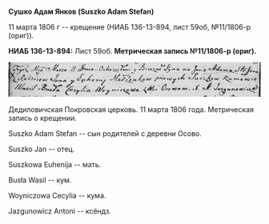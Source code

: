 **Сушко Адам Янков (Suszko Adam Stefan)**

11 марта 1806 г -- крещение (НИАБ 136-13-894, лист 59об, №11/1806-р
(ориг)).

**НИАБ 136-13-894:** Лист 59об. **Метрическая запись №11/1806-р
(ориг).**

![](./media/6959139d7c26bb88be18e6fbb148e8a6d71934e1.png)

Дедиловичская Покровская церковь. 11 марта 1806 года. Метрическая запись
о крещении.

Suszko Adam Stefan -- сын родителей с деревни Осовo.

Suszko Jan -- отец.

Suszkowa Euhenija -- мать.

Busła Wasil -- кум.

Woyniczowa Cecylia -- кума.

Jazgunowicz Antoni -- ксёндз.
